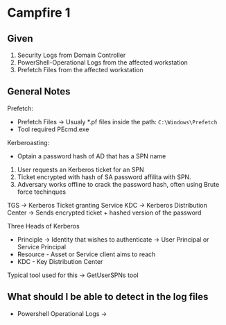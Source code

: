 # Campfire 1 


## Given 

1. Security Logs from Domain Controller
2. PowerShell-Operational Logs from the affected workstation 
3. Prefetch Files from the affected workstation 


## General Notes 


Prefetch:
   - Prefetch Files -> Usualy *.pf files inside the path: `C:\Windows\Prefetch`
   -  Tool required PEcmd.exe 

Kerberoasting:
  - Optain a password hash of AD that has a SPN name 

1. User requests an Kerberos ticket for an SPN
2. Ticket encrypted with hash of SA password affilita with SPN. 
3. Adversary works offline to crack the password hash, often using Brute force techinques 



TGS -> Kerberos Ticket granting Service 
KDC -> Kerberos Distribution Center  -> Sends encrypted ticket + hashed version of the password 


Three Heads of Kerberos
  - Principle -> Identity that wishes to authenticate -> User Principal or Service Principal
  - Resource - Asset or Service client aims to reach
  - KDC - Key Distribution Center 

Typical tool used for this -> GetUserSPNs tool


## What should I be able to detect in the log files 


- Powershell Operational Logs -> 